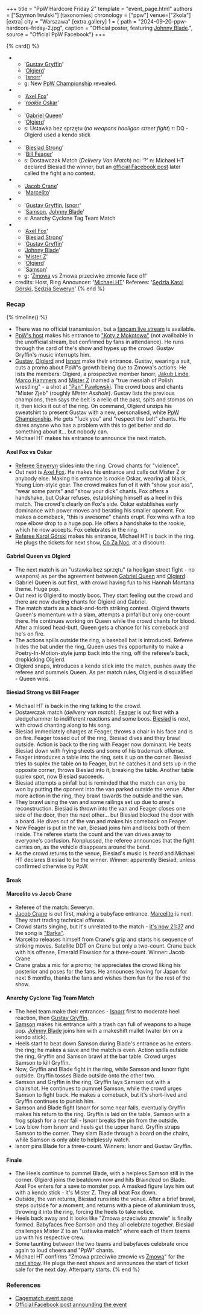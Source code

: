 +++
title = "PpW Hardcore Friday 2"
template = "event_page.html"
authors = ["Szymon Iwulski"]
[taxonomies]
chronology = ["ppw"]
venue=["2kola"]
[extra]
city = "Warszawa"
[extra.gallery]
1 = { path = "2024-09-20-ppw-hardcore-friday-2.jpg", caption = "Official poster, featuring [Johnny Blade](@/w/johnny-blade.md).", source = "Official PpW Facebook"}
+++

{% card() %}
- - '[Gustav Gryffin](@/w/gustav-gryffin.md)'
  - '[Olgierd](@/w/olgierd.md)'
  - '[Isnorr](@/w/isnorr.md)'
  - g: New [PpW Championship](@/c/ppw-championship.md) revealed.
- - '[Axel Fox](@/w/axel-fox.md)'
  - '[_rookie_ Oskar](@/w/oskar-aleksander.md)'
- - '[Gabriel Queen](@/w/gabriel-queen.md)'
  - '[Olgierd](@/w/olgierd.md)'
  - s: Ustawka bez sprzętu (_no weapons hooligan street fight_)
    r: DQ - Olgierd used a kendo stick
- - '[Biesiad Strong](@/w/biesiad.md)'
  - '[Bill Feager](@/w/feager.md)'
  - s: Dostawczak Match (_Delivery Van Match_)
    nc: '?'
    n: Michael HT declared Biesiad the winner, but an [official Facebook post](https://www.facebook.com/OficjalnePPW/posts/pfbid0GvoYdEwBwUSNJ3H5WPmwUcP7sFXjA5ECQ84eXkWXbKwpHfPGzcxzE9MhWkEPSRJAl) later called the fight a no contest.
- - '[Jacob Crane](@/w/jacob-crane.md)'
  - '[Marcelito](@/w/marcelito.md)'
- - '[Gustav Gryffin](@/w/gustav-gryffin.md), [Isnorr](@/w/isnorr.md)'
  - '[Samson](@/w/samson.md), [Johnny Blade](@/w/johnny-blade.md)'
  - s: Anarchy Cyclone Tag Team Match
- - '[Axel Fox](@/w/axel-fox.md)'
  - '[Biesiad Strong](@/w/biesiad.md)'
  - '[Gustav Gryffin](@/w/gustav-gryffin.md)'
  - '[Johnny Blade](@/w/johnny-blade.md)'
  - '[Mister Z](@/w/johnny-blade.md)'
  - '[Olgierd](@/w/olgierd.md)'
  - '[Samson](@/w/samson.md)'
  - g: '[Zmowa](@/a/the-collusion.md) vs Zmowa przeciwko zmowie face off'
- credits:
    Host, Ring Announcer: '[Michael HT](@/w/michael-ht.md)'
    Referees: '[Sędzia Karol Górski](@/w/madman-charlie.md), [Sędzia Seweryn](@/w/sedzia-seweryn.md)'
{% end %}

### Recap

{% timeline() %}

* There was no official transmission, but a [fancam live stream](https://www.youtube.com/watch?v=aHkaPbVlPf8) is available.
* [PpW's host](@/w/michael-ht.md) makes his entrance to ["Koty z Mokotowa"](https://www.youtube.com/watch?v=tnY3qfmS-6k) (not availbable in the unofficial stream, but confirmed by fans in attendance). He runs through the card of the's show and hypes up the crowd. Gustav Gryffin's music interrupts him.
* [Gustav](@/w/gustav-gryffin.md), [Olgierd](@/w/olgierd.md) and [Isnorr](@/w/isnorr.md) make their entrance. Gustav, wearing a suit, cuts a promo about PpW's growth being due to Zmowa's actions. He lists the members: Olgierd, a prospective member Isnorr, [Jakub Linde](@/w/jakub-linde.md), [Marco Hammers](@/w/marco-hammers.md) and [Mister Z](@/w/mister-z.md) (named a "true messiah of Polish wrestling" - a shot at ["Pan" Pawłowski](@/w/pan-pawlowski.md). The crowd boos and chants "Mister Zjeb" (roughly _Mister Asshole_). Gustav lists the previous champions, then says the belt is a relic of the past, spits and stomps on it, then kicks it out of the ring. On command, Olgierd unzips his sweatshirt to present Gustav with a new, personalised, white [PpW Championship](@/c/ppw-championship.md). He gets "fuck you" and "respect the belt" chants. He dares anyone who has a problem with this to get better and do something about it... but nobody can.
* Michael HT makes his entrance to announce the next match.

#### Axel Fox vs Oskar

* [Referee Seweryn](@/w/sedzia-seweryn.md) slides into the ring. Crowd chants for "violence".
* Out next is [Axel Fox](@/w/axel-fox.md). He makes his entrance and calls out Mister Z or anybody else. Making his entrance is rookie Oskar, wearing all black, Young Lion-style gear. The crowd makes fun of it with "show your ass", "wear some pants" and "show your dick" chants. Fox offers a handshake, but Oskar refuses, establishing himself as a heel in this match. The crowd's clearly on Fox's side. Oskar establishes early dominance with power moves and berating his smaller oponent. Fox makes a comeback, "this is awesome" chants erupt. Fox wins with a top rope elbow drop to a huge pop. He offers a handshake to the rookie, which he now accepts. Fox celebrates in the ring.
* [Referee Karol Górski](@/w/madman-charlie.md) makes his entrance, Michael HT is back in the ring. He plugs the tickets for next show, [Co Za Noc](@/e/ppw/2024-10-26-ppw-co-za-noc.md), at a discount.

#### Gabriel Queen vs Olgierd

* The next match is an "ustawka bez sprzętu" (a hooligan street fight - no weapons) as per the agreement between [Gabriel Queen](@/w/gabriel-queen.md) and [Olgierd](@/w/olgierd.md).
* Gabriel Queen is out first, with crowd having fun to his Hannah Montana theme. Huge pop.
* Out next is Olgierd to mostly boos. They start feeling out the crowd and there are now dueling chants for Olgierd and Gabriel.
* The match starts as a back-and-forth striking contest. Olgierd thwarts Queen's momentum with a slam, attempts a pinfall but only one-count there. He continues working on Queen while the crowd chants for blood. After a missed head-butt, Queen gets a chance for his comeback and he's on fire.
* The actions spills outside the ring, a baseball bat is introduced. Referee hides the bat under the ring, Queen uses this opportunity to make a Poetry-In-Motion-style jump back into the ring, off the referee's back, dropkicking Olgierd.
* Olgierd snaps, introduces a kendo stick into the match, pushes away the referee and pummels Queen. As per match rules, Olgierd is disqualified - Queen wins.

#### Biesiad Strong vs Bill Feager

* Michael HT is back in the ring talking to the crowd.
* Dostawczak match (_delivery van match_). [Feager](@/w/feager.md) is out first with a sledgehammer to indifferent reactions and some boos. [Biesiad](@/w/biesiad.md) is next, with crowd chanting along to his song.
* Biesiad immediately charges at Feager, throws a chair in his face and is on fire. Feager tossed out of the ring, Biesiad dives and they brawl outside. Action is back to the ring with Feager now dominant. He beats Biesiad down with frying sheets and some of his trademark offense.
* Feager introduces a table into the ring, sets it up on the corner. Biesiad tries to suplex the table on to Feager, but he catches it and sets up in the opposite corner, throws Biesiad into it, breaking the table. Another table suplex spot, now Biesiad succeeds.
* Biesiad attempts a pinfall but is reminded that the match can only be won by putting the oponent into the van parked outside the venue. After more action in the ring, they brawl towards the outside and the van.
* They brawl using the van and some railings set up due to area's reconstruction. Biesiad is thrown into the van and Feager closes one side of the door, then the next other... but Biesiad blocked the door with a board. He dives out of the van and makes his comeback on Feager.
* Now Feager is put in the van, Biesiad joins him and locks both of them inside. The referee starts the count and the van drives away to everyone's confusion. Nonplussed, the referee announces that the fight carries on, as the vehicle disappears around the bend.
* As the crowd returns to the venue, Biesiad's music is heard and Michael HT declares Biesiad to be the winner. Winner: apparently Biesiad, unless confirmed otherwise by PpW.

#### Break

#### Marcelito vs Jacob Crane

* Referee of the match: Seweryn.
* [Jacob Crane](@/w/jacob-crane.md) is out first, making a babyface entrance. [Marcelito](@/w/marcelito.md) is next. They start trading technical offense.
* Crowd starts singing, but it's unrelated to the match - [it's now 21:37](@/a/polish-wrestling-chants.md) and the song is ["Barka"](https://en.wikipedia.org/wiki/Lord,_You_Have_Come_to_the_Lakeshore).
* Marcelito releases himself from Crane's grip and starts his sequence of striking moves. Satellite DDT on Crane but only a two-count. Crane back with his offense, Emerald Flowsion for a three-count. Winner: Jacob Crane
* Crane grabs a mic for a promo; he appreciates the crowd liking his posterior and poses for the fans. He announces leaving for Japan for next 6 months, thanks the fans and wishes them fun for the rest of the show.

#### Anarchy Cyclone Tag Team Match

* The heel team make their entrances - [Isnorr](@/w/isnorr.md) first to moderate heel reaction, then [Gustav Gryffin](@/w/gustav-gryffin.md).
* [Samson](@/w/samson.md) makes his entrance with a trash can full of weapons to a huge pop. [Johnny Blade](@/w/johnny-blade.md) joins him with a makeshift mallet (water bin on a kendo stick).
* Heels start to beat down Samson during Blade's entrance as he enters the ring; he makes a save and the match is even. Action spills outside the ring, Gryffin and Samson brawl at the bar table. Crowd urges Samson to kill Gryffin.
* Now, Gryffin and Blade fight in the ring, while Samson and Isnorr fight outside. Gryffin tosses Blade outside onto the other two.
* Samson and Gryffin in the ring, Gryffin lays Samson out with a chairshot. He continues to pummel Samson, while the crowd urges Samson to fight back. He makes a comeback, but it's short-lived and Gryffin continues to punish him.
* Samson and Blade fight Isnorr for some near falls, eventually Gryffin makes his return to the ring. Gryffin is laid on the table, Samson with a frog splash for a near fall - Isnorr breaks the pin from the outside.
* Low blow from Isnorr and heels get the upper hand. Gryffin straps Samson to the corner. They slam Blade through a board on the chairs, while Samson is only able to helplessly watch.
* Isnorr pins Blade for a three-count. Winners: Isnorr and Gustav Gryffin.

#### Finale

* The Heels continue to pummel Blade, with a helpless Samson still in the corner. Olgierd joins the beatdown now and hits Braindead on Blade. Axel Fox enters for a save to monster pop. A masked figure lays him out with a kendo stick - it's Mister Z. They all beat Fox down.
* Outside, the van returns, Biesiad runs into the venue. After a brief brawl, steps outside for a moment,  and returns with a piece of aluminium truss, throwing it into the ring, forcing the heels to take notice.
* Heels back away and it looks like "Zmowa przeciwko zmowie" is finally formed. Babyfaces free Samson and they all celebrate together. Biesiad challenges Mister Z to an "ustawka match" where each of them teams up with his respective crew.
* Some taunting between the two teams and babyfaces celebrate once again to loud cheers and "PpW" chants.
* Michael HT confirms "Zmowa przeciwko zmowie vs [Zmowa](@/a/the-collusion.md)" for the [next show](@/e/ppw/2024-10-26-ppw-co-za-noc.md). He plugs the next shows and announces the start of ticket sale for the next day. Afterparty starts.
{% end %}

### References

* [Cagematch event page](https://www.cagematch.net/?id=1&nr=403099)
* [Official Facebook post announding the event](https://www.facebook.com/OficjalnePPW/posts/pfbid08d4V76rPAC5izL61xJRK9jjKYZNjTEawzJjtzKZTtZgiS5PAeA8EquL6FGQteEayl)
